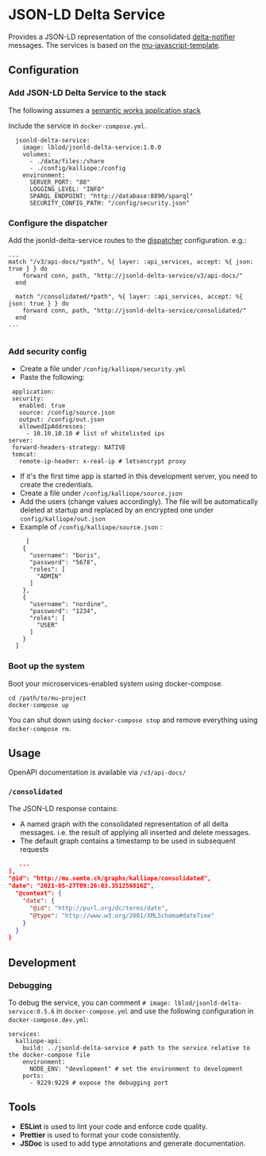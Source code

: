 # JSON-LD Delta Service

Provides a JSON-LD representation of the consolidated [delta-notifier](https://github.com/mu-semtech/delta-notifier) messages.
The services is based on the [mu-javascript-template](https://github.com/mu-semtech/mu-javascript-template).

## Configuration

### Add JSON-LD Delta Service to the stack

The following assumes a [semantic works application stack](https://semantic.works/docs)

Include the service in `docker-compose.yml`.

```
  jsonld-delta-service:
    image: lblod/jsonld-delta-service:1.0.0
    volumes:
      - ./data/files:/share
      - ./config/kalliope:/config
    environment:
      SERVER_PORT: "80"
      LOGGING_LEVEL: "INFO"
      SPARQL_ENDPOINT: "http://database:8890/sparql"
      SECURITY_CONFIG_PATH: "/config/security.json"
```

### Configure the dispatcher

Add the jsonld-delta-service routes to the [dispatcher](https://github.com/mu-semtech/mu-dispatcher) configuration.
e.g.:

```
...
match "/v3/api-docs/*path", %{ layer: :api_services, accept: %{ json: true } } do
    forward conn, path, "http://jsonld-delta-service/v3/api-docs/"
  end

  match "/consolidated/*path", %{ layer: :api_services, accept: %{ json: true } } do
    forward conn, path, "http://jsonld-delta-service/consolidated/"
  end
...


```

### Add security config

- Create a file under `/config/kalliope/security.yml`
- Paste the following:

```
 application:
 security:
   enabled: true
   source: /config/source.json
   output: /config/out.json
   allowedIpAddresses:
     - 10.10.10.10 # list of whitelisted ips
server:
 forward-headers-strategy: NATIVE
 tomcat:
   remote-ip-header: x-real-ip # letsencrypt proxy

```

- If it's the first time app is started in this development server, you need to create the credentials.
- Create a file under `/config/kalliope/source.json`
- Add the users (change values accordingly). The file will be automatically deleted at startup and replaced by an
  encrypted one under `config/kalliope/out.json`
- Example of `/config/kalliope/source.json` :

```
     [
    {
      "username": "boris",
      "password": "5678",
      "roles": [
        "ADMIN"
      ]
    },
    {
      "username": "nordine",
      "password": "1234",
      "roles": [
        "USER"
      ]
    }
  ]

```

### Boot up the system

Boot your microservices-enabled system using docker-compose.

    cd /path/to/mu-project
    docker-compose up

You can shut down using `docker-compose stop` and remove everything using `docker-compose rm`.

## Usage

OpenAPI documentation is available via `/v3/api-docs/`

### `/consolidated`

The JSON-LD response contains:

- A named graph with the consolidated representation of all delta messages. i.e. the result of applying all inserted and
  delete messages.
- The default graph contains a timestamp to be used in subsequent requests

```json
   ...
],
"@id": "http://mu.semte.ch/graphs/kalliope/consolidated",
"date": "2021-05-27T09:26:03.351256816Z",
  "@context": {
    "date": {
      "@id": "http://purl.org/dc/terms/date",
      "@type": "http://www.w3.org/2001/XMLSchema#dateTime"
    }
  }
}
```

## Development

### Debugging

To debug the service, you can comment `# image: lblod/jsonld-delta-service:0.5.6` in `docker-compose.yml` and use the following configuration in `docker-compose.dev.yml`:

```
services:
  kalliope-api:
    build: ../jsonld-delta-service # path to the service relative to the docker-compose file
    environment:
      NODE_ENV: "development" # set the environment to development
    ports:
      - 9229:9229 # expose the debugging port
```

## Tools

- **ESLint** is used to lint your code and enforce code quality.
- **Prettier** is used to format your code consistently.
- **JSDoc** is used to add type annotations and generate documentation.
